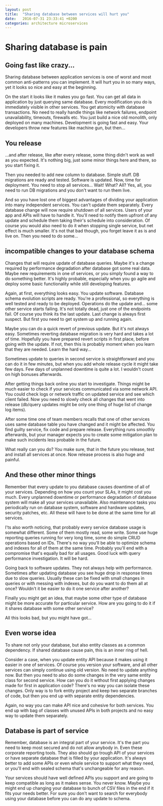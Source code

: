 ```yaml
---
layout: post
title:  "Sharing database between services will hurt you"
date:   2016-07-31 23:33:41 +0200
categories: architecture microservices
---
```

# Sharing database is pain

## Going fast like crazy...

Sharing database between application services is one of worst and most common anti-patterns you can implement.
It will hurt you in so many ways, yet it looks so nice and easy at the beginning.

On the start it looks like it makes you go fast. You can get all data in application by just querying same database. Every modification you do is immediately visible in other services. You get atomicity with database transactions. No need to really handle things like network failures, endpoint unavailability, timeouts, firewalls etc. You just build a nice old monolith, only deployed on many machines. Development is going fast and easy. Your developers throw new features like machine gun, but then...

## You release

...and after release, like after every release, some thing didn't work as well as you expected. It's nothing big, just some minor things here and there, so you start fixing it.

Then you needed to add new column to database. Simple stuff. DB migrations are ready and tested. Software is updated. Now, time for deployment. You need to stop all services... Wait! What? All? Yes, all, you need to run DB migrations and you don't want to run them live.

And so you have lost one of biggest advantages of dividing your application into many independent services. You can't update them separately. Every database change will now require shutdown of all services. Users of your app and APIs will have to handle it. You'll need to notify them upfront of any update and schedule them taking their's schedule into consideration. Of course you would also need to do it when stopping single service, but net effect is much smaller. It's not that bad though, you forget leave it as is and live on. Then you need to do some...

## incompatible changes to your database schema

Changes that will require update of database queries. Maybe it's a change required by performance degradation after database got some real data. Maybe new requirements in one of services, or you simply found a way to do something better. It's highly probable, especially when you go agile and deploy some basic functionality while still developing features.

Again, at first, everything looks easy. You update software. Database schema evolution scripts are ready. You're a professional, so everything is well tested and ready to be deployed. Operations do the update and... some other service starts failing. It's not totally dead, just one of the endpoints fail.
Of course you think its the last update. Last change is always first suspect. But first you need to get system up and running again.

Maybe you can do a quick revert of previous update. But it's not always easy. Sometimes reverting database migration is very hard and takes a lot of time. Hopefully you have prepared revert scripts in first place, before going with the update. If not, then this is probably moment when you learn that they are needed. Learn the hard way...

Sometimes update to queries in second service is straightforward and you can do it in few minutes, but when you add whole release cycle it might take few days. Few days of unplanned downtime is quite a lot. I wouldn't count on high bonuses afterwards.

After getting things back online you start to investigate. Things might be much easier to check if your services communicated via some network API. You could check logs or network traffic on updated service and see which client failed. Now you need to slowly check all changes that went into release (db/query updates might be only one thing of huge list of change log items).

After some time one of team members recalls that one of other services uses same database table you have changed and it might be affected. You find guilty service, fix code and prepare release. Everything runs smoothly afterwards, but your manager expects you to create some mitigation plan to make such incidents less probable in the future.

What really can you do? You make sure, that in the future you release, test and install all services at once. Now release process is also huge and painful.

## And these other minor things
Remember that every update to you database causes downtime of all of your services. Depending on how you count your SLAs, it might cost you much. Every unplanned downtime or performance degradation of database system will make all your services unavailable.
Also maintenance tasks you periodically run on database system, software and hardware updates, security patches, etc. All these will have to be done at the same time for all services.

I'ts also worth noticing, that probably every service database usage is somewhat different. Some of them mostly read, some write. Some use huge reporting queries running for very long time, some do simple CRUD operations based on IDs. There's no way you'll be able to optimize schema and indexes for all of them at the same time. Probably you'll end with a compromise that's equally bad for all usages. Good luck with query performance investigation. It will be hard.

Going back to software updates. They not always help with performance. Sometimes after updating database you see huge drop in response times due to slow queries. Usually these can be fixed with small changes in queries or with messing with indexes, but do you want to do them all at once? Wouldn't it be easier to do it one service after another?

Finally you might get an idea, that maybe some other type of database might be more accurate for particular service. How are you going to do it if it shares database with some other service?

All this looks bad, but you might have got...

## Even worse idea
To share not only your database, but also entity classes as a common dependency. If shared database cause pain, this is an inner ring of hell.

Consider a case, when you update entity API because it makes using it easier in one of services. Of course you version your software, and all other services can simply continue using old version. No need to update anything now. But then you need to also do some changes in the very same entity class for second service. How can you do it without first applying changes made for first in application code? There's no way you can isolate these changes. Only way is to fork entity project and keep two separate branches of code, but then you end up with separate entity dependencies.

Again, no way you can make API nice and cohesive for both services. You end up with bag of classes with unused APIs in both projects and no easy way to update them separately.

## Database is part of service
Remember, database is an integral part of your service. It's the part you need to keep most secured and do not allow anybody in. Even these corporate reporting tools. They also should go trough API of your services or have separate database that is filled by your application. It's always better to add some APIs or even whole service to support what they need, or you'll end with sealed schema that's unchangeable for any reason.

Your services should have well defined APIs you support and are going to keep compatible as long as it makes sense. You never know. Maybe you might end up changing your database to bunch of CSV files in the end if it fits your needs better. For sure you don't want to search for everybody using your database before you can do any update to schema.
